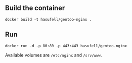 ## Build the container

```
docker build -t hasufell/gentoo-nginx .
```

## Run

```
docker run -d -p 80:80 -p 443:443 hasufell/gentoo-nginx
```

Available volumes are `/etc/nginx` and `/srv/www`.
